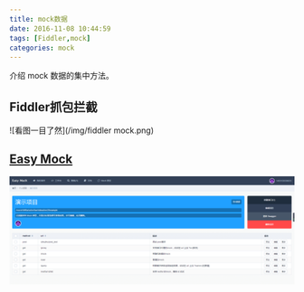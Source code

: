 ```yaml
---
title: mock数据
date: 2016-11-08 10:44:59
tags: [Fiddler,mock]
categories: mock
---
```

介绍 mock 数据的集中方法。

## Fiddler抓包拦截
![看图一目了然](/img/fiddler mock.png)

## [Easy Mock](https://easy-mock.com/)
![easy-mock](/img/easy-mock.png)
